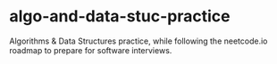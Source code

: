 # algo-and-data-stuc-practice
Algorithms & Data Structures practice, while following the neetcode.io roadmap to prepare for software interviews.
